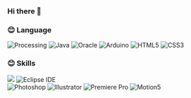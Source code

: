 
### Hi there 👋

### :blush: Language   
<img alt="Processing" src ="https://img.shields.io/badge/Processing-006699.svg?&style=for-the-badge&logo=Processing Foundation&logoColor=white"/> <img alt="Java" src ="https://img.shields.io/badge/Java-007396.svg?&style=for-the-badge&logo=Java&logoColor=white"/>
<img alt="Oracle" src ="https://img.shields.io/badge/Oracle-F80000.svg?&style=for-the-badge&logo=Oracle&logoColor=white"/>
<img alt="Arduino" src ="https://img.shields.io/badge/Arduino-00979D.svg?&style=for-the-badge&logo=Arduino&logoColor=white&"/>
<img alt="HTML5" src ="https://img.shields.io/badge/HTML5-E34F26.svg?&style=for-the-badge&logo=HTML5&logoColor=white"/>
<img alt="CSS3" src ="https://img.shields.io/badge/CSS3-1572B6.svg?&style=for-the-badge&logo=CSS3&logoColor=white"/>

### :blush: Skills
<img src="https://img.shields.io/badge/github-black?style=for-the-badge&logo=github&logoColor=white"/> <img alt="Eclipse IDE" src ="https://img.shields.io/badge/Eclipse IDE-2C2255.svg?&style=for-the-badge&logo=Eclipse IDE&logoColor=white"/>  
<img alt="Photoshop" src ="https://img.shields.io/badge/Photoshop-192c58.svg?&style=for-the-badge&logo=Adobe Photoshop&logoColor=68c2f9&font-color=68c2f9"/> <img alt="Illustrator" src ="https://img.shields.io/badge/Illustrator-3d210e.svg?&style=for-the-badge&logo=Adobe Illustrator&logoColor=FF9A00"/> <img alt="Premiere Pro" src ="https://img.shields.io/badge/Premiere Pro-310d37.svg?&style=for-the-badge&logo=Adobe Premiere Pro&logoColor=f08eff"/> <img alt="Motion5" src ="https://img.shields.io/badge/Motion 5-3e413e.svg?&style=for-the-badge&logo=Apple&logoColor=white"/>

<!--
<img alt="Processing" src ="https://img.shields.io/badge/기술명-원하는색상코드.svg?&style=for-the-badge&logo=로고명&logoColor=로고색상"/>
style: for-the-badge
<img src="https://img.shields.io/badge/Processing-006699?style=flat-square&logo=Processing Foundation&logoColor=white"/> <img alt="Arduino" src ="https://img.shields.io/badge/Arduino-00979D.svg?&style=flat-square&logo=Arduino&logoColor=white"/>


**thy-Yoo/thy-Yoo** is a ✨ _special_ ✨ repository because its `README.md` (this file) appears on your GitHub profile.

Here are some ideas to get you started:

- 🔭 I’m currently working on ...
- 🌱 I’m currently learning ...
- 👯 I’m looking to collaborate on ...
- 🤔 I’m looking for help with ...
- 💬 Ask me about ...
- 📫 How to reach me: ...
- 😄 Pronouns: ...
- ⚡ Fun fact: ...
-->
